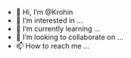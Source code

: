 - 👋 Hi, I’m @Krohin
- 👀 I’m interested in ...
- 🌱 I’m currently learning ...
- 💞️ I’m looking to collaborate on ...
- 📫 How to reach me ...

<!---
Krohin/Krohin is a ✨ special ✨ repository because its `README.md` (this file) appears on your GitHub profile.
You can click the Preview link to take a look at your changes.
--->
